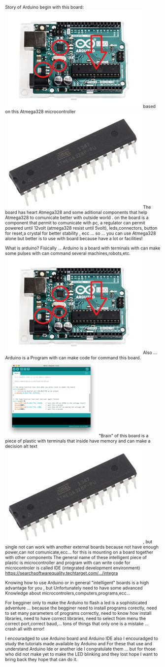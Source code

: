 Story of Arduino begin with this board:  
![alt text](https://github.com/costycnc/costycnc-old-programs/blob/master/low%20program%20arduino/board.jpg)
based on this Atmega328 microcontroller
![alt text](https://github.com/costycnc/costycnc-old-programs/blob/master/low%20program%20arduino/F7589339-01.jpg)
The board has heart Atmega328 and some aditional components that help Atmega328 to comunicate better with outside world .
on the board is a component that permit to comunicate with pc, a regulator can permit powered until 12volt (atmega328 resist until 5volt),
 leds,connectors, button for reset,a crystal for better stability , ecc ... so ... you can use Atmega328 alone but better is to use with board because have a lot or facilities!

What is arduino? Fisically ... Arduino is a board with terminals with can make some pulses with can command several machines,robots,etc. 
![alt text](https://github.com/costycnc/costycnc-old-programs/blob/master/low%20program%20arduino/board.jpg)
Also ... Arduino is a Program with can make code for command this board.
![alt text](https://github.com/costycnc/costycnc-old-programs/blob/master/low%20program%20arduino/arduino.png)
"Brain" of this board is a piece of plastic with terminals that inside have memory and can make a decision alt text 
![alt text](https://github.com/costycnc/costycnc-old-programs/blob/master/low%20program%20arduino/F7589339-01.jpg)
, but single not can work with another external boards because not have enough power,can not comunicate,ecc... for this is mounting on a board together with other components The general name of these intelligent piece of plastic is microcontroller and program with can write code for microcontroler is called IDE (integrated development environment) https://searchsoftwarequality.techtarget.com/.../integra


Knowing how to use Arduino or in general "intelligent" boards is a high advantage for you , but Unfortunately need to have some advanced Knowledge about microcontrolers,computers,programs,ecc...

For begginer only to make the Arduino to flash a led is a sophisticated adventure ... because the begginer need to install programs corectly, need to set many parameters of programs correctly, need to know how install libraries, need to have correct libraries, need to select from menu the correct port,correct baud,... tons of things that only one is a mistake ... crash all with error!

I encouradged to use Arduino board and Arduino IDE also I encouradged to study the tutorials made available by Arduino and For these that use and understand Arduino Ide or another ide I congratulate them ... but for those who did not make yet to make the LED blinking and they lost hope I want to bring back they hope that can do it.
